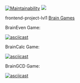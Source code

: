 [![Maintainability](https://api.codeclimate.com/v1/badges/a99a88d28ad37a79dbf6/maintainability)](https://codeclimate.com/github/codeclimate/codeclimate/maintainability)
![](https://github.com/axrn/frontend-project-lvl1/workflows/lint-frontend-project-lvl1/badge.svg)

frontend-project-lvl1 [Brain Games](https://ru.hexlet.io/professions/frontend/projects/44)

BrainEven Game:

[![asciicast](https://asciinema.org/a/SkTO4im532l6UnYzYO3OkZojU.svg)](https://asciinema.org/a/SkTO4im532l6UnYzYO3OkZojU)

BrainCalc Game:

[![asciicast](https://asciinema.org/a/pTixyCMLTqox7Hha6AbXrOuws.svg)](https://asciinema.org/a/pTixyCMLTqox7Hha6AbXrOuws)

BrainGCD Game:

[![asciicast](https://asciinema.org/a/p8hXxvC2nRq5TmK6BJOtlZKdD.svg)](https://asciinema.org/a/p8hXxvC2nRq5TmK6BJOtlZKdD)
